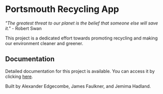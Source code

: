 # Portsmouth Recycling App

_"The greatest threat to our planet is the belief that someone else will save it."_ - Robert Swan

This project is a dedicated effort towards promoting recycling and making our environment cleaner and greener. 

## Documentation

Detailed documentation for this project is available. You can access it by clicking [here](https://recycling.readthedocs.io/en/latest/).

Built by Alexander Edgecombe, James Faulkner, and Jemima Hadland.
